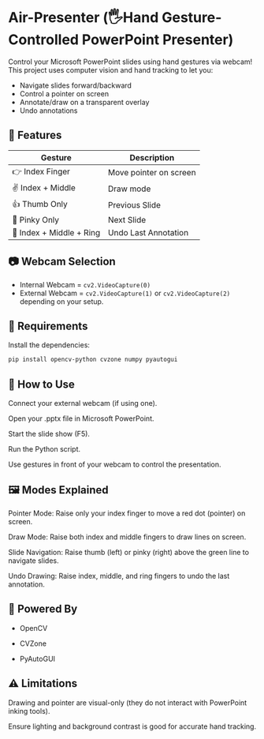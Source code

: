 # Air-Presenter (🖐️Hand Gesture-Controlled PowerPoint Presenter)

Control your Microsoft PowerPoint slides using hand gestures via webcam! This project uses computer vision and hand tracking to let you:
- Navigate slides forward/backward
- Control a pointer on screen
- Annotate/draw on a transparent overlay
- Undo annotations

## 🚀 Features

| Gesture | Description |
|--------|-------------|
| 👉 Index Finger | Move pointer on screen |
| ✌️ Index + Middle | Draw mode |
| 👍 Thumb Only | Previous Slide |
| 🤙 Pinky Only | Next Slide |
| 🤘 Index + Middle + Ring | Undo Last Annotation |

## 📷 Webcam Selection

- Internal Webcam = `cv2.VideoCapture(0)`
- External Webcam = `cv2.VideoCapture(1)` or `cv2.VideoCapture(2)` depending on your setup.

## 🔧 Requirements

Install the dependencies:

```bash
pip install opencv-python cvzone numpy pyautogui

```

## 📝 How to Use
Connect your external webcam (if using one).

Open your .pptx file in Microsoft PowerPoint.

Start the slide show (F5).

Run the Python script.

Use gestures in front of your webcam to control the presentation.

## 🖼️ Modes Explained
Pointer Mode: Raise only your index finger to move a red dot (pointer) on screen.

Draw Mode: Raise both index and middle fingers to draw lines on screen.

Slide Navigation: Raise thumb (left) or pinky (right) above the green line to navigate slides.

Undo Drawing: Raise index, middle, and ring fingers to undo the last annotation.

## 🧠 Powered By
- OpenCV

- CVZone

- PyAutoGUI

## ⚠️ Limitations
Drawing and pointer are visual-only (they do not interact with PowerPoint inking tools).

Ensure lighting and background contrast is good for accurate hand tracking.

